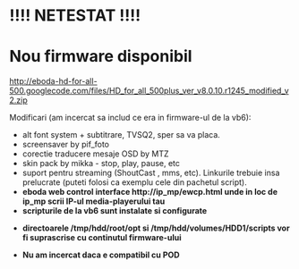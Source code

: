 # !!!! NETESTAT !!!! #

# Nou firmware disponibil #

http://eboda-hd-for-all-500.googlecode.com/files/HD_for_all_500plus_ver_v8.0.10.r1245_modified_v2.zip

Modificari (am incercat sa includ ce era in firmware-ul de la vb6):
  * alt font system + subtitrare, TVSQ2, sper sa va placa.
  * screensaver by pif\_foto
  * corectie traducere mesaje OSD by MTZ
  * skin pack by mikka - stop, play, pause, etc
  * suport pentru streaming (ShoutCast , mms, etc). Linkurile trebuie insa prelucrate (puteti folosi ca exemplu cele din pachetul script).
  * **eboda web control interface http://ip_mp/ewcp.html unde in loc de ip\_mp scrii IP-ul media-playerului tau**
  * **scripturile de la vb6 sunt instalate si configurate**

- **directoarele /tmp/hdd/root/opt si /tmp/hdd/volumes/HDD1/scripts vor fi suprascrise cu continutul firmware-ului**

- **Nu am incercat daca e compatibil cu POD**